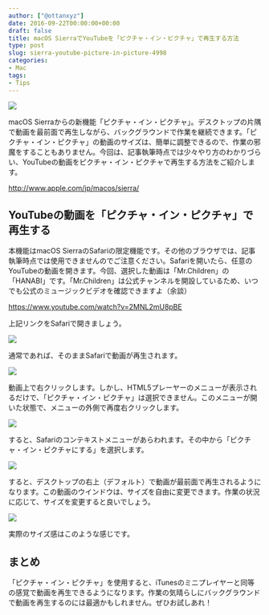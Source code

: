 ```yaml
---
author: ["@ottanxyz"]
date: 2016-09-22T00:00:00+00:00
draft: false
title: macOS SierraでYouTubeを「ピクチャ・イン・ピクチャ」で再生する方法
type: post
slug: sierra-youtube-picture-in-picture-4998
categories:
- Mac
tags:
- Tips
---
```


![](/uploads/2016/09/160922-57e33ee0a5300.png)






macOS Sierraからの新機能「ピクチャ・イン・ピクチャ」。デスクトップの片隅で動画を最前面で再生しながら、バックグラウンドで作業を継続できます。「ピクチャ・イン・ピクチャ」の動画のサイズは、簡単に調整できるので、作業の邪魔をすることもありません。今回は、記事執筆時点では少々やり方のわかりづらい、YouTubeの動画をピクチャ・イン・ピクチャで再生する方法をご紹介します。



http://www.apple.com/jp/macos/sierra/



## YouTubeの動画を「ピクチャ・イン・ピクチャ」で再生する





本機能はmacOS SierraのSafariの限定機能です。その他のブラウザでは、記事執筆時点では使用できませんのでご注意ください。Safariを開いたら、任意のYouTubeの動画を開きます。今回、選択した動画は「Mr.Children」の「HANABI」です。「Mr.Children」は公式チャンネルを開設しているため、いつでも公式のミュージックビデオを確認できますよ（余談）



https://www.youtube.com/watch?v=2MNL2mU8pBE



上記リンクをSafariで開きましょう。





![](/uploads/2016/09/160922-57e33eeae185a.png)






通常であれば、そのままSafariで動画が再生されます。





![](/uploads/2016/09/160922-57e33ef043560.png)






動画上で右クリックします。しかし、HTML5プレーヤーのメニューが表示されるだけで、「ピクチャ・イン・ピクチャ」は選択できません。このメニューが開いた状態で、メニューの外側で再度右クリックします。





![](/uploads/2016/09/160922-57e33ef60d667.png)






すると、Safariのコンテキストメニューがあらわれます。その中から「ピクチャ・イン・ピクチャにする」を選択します。





![](/uploads/2016/09/160922-57e33efac57eb.png)






すると、デスクトップの右上（デフォルト）で動画が最前面で再生されるようになります。この動画のウインドウは、サイズを自由に変更できます。作業の状況に応じて、サイズを変更すると良いでしょう。





![](/uploads/2016/09/160922-57e33effde2bc.png)






実際のサイズ感はこのような感じです。





## まとめ





「ピクチャ・イン・ピクチャ」を使用すると、iTunesのミニプレイヤーと同等の感覚で動画を再生できるようになります。作業の気晴らしにバックグラウンドで動画を再生するのには最適かもしれません。ぜひお試しあれ！

